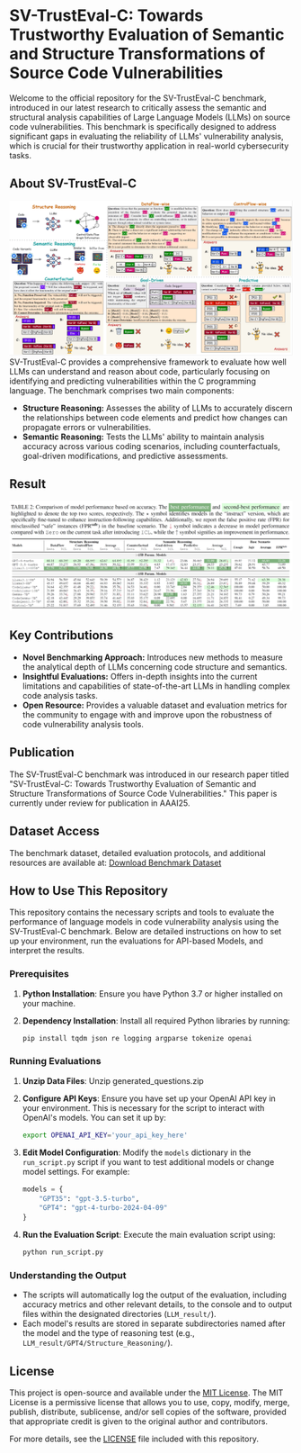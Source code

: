 # SV-TrustEval-C: Towards Trustworthy Evaluation of Semantic and Structure Transformations of Source Code Vulnerabilities

Welcome to the official repository for the SV-TrustEval-C benchmark, introduced in our latest research to critically assess the semantic and structural analysis capabilities of Large Language Models (LLMs) on source code vulnerabilities. This benchmark is specifically designed to address significant gaps in evaluating the reliability of LLMs' vulnerability analysis, which is crucial for their trustworthy application in real-world cybersecurity tasks.

## About SV-TrustEval-C
![Overview of SV-TrustEval-C](Figures/main_intro.png)
SV-TrustEval-C provides a comprehensive framework to evaluate how well LLMs can understand and reason about code, particularly focusing on identifying and predicting vulnerabilities within the C programming language. The benchmark comprises two main components:
- **Structure Reasoning:** Assesses the ability of LLMs to accurately discern the relationships between code elements and predict how changes can propagate errors or vulnerabilities.
- **Semantic Reasoning:** Tests the LLMs' ability to maintain analysis accuracy across various coding scenarios, including counterfactuals, goal-driven modifications, and predictive assessments.

## Result
![Evaluation Result](Figures/results.png)

## Key Contributions

- **Novel Benchmarking Approach:** Introduces new methods to measure the analytical depth of LLMs concerning code structure and semantics.
- **Insightful Evaluations:** Offers in-depth insights into the current limitations and capabilities of state-of-the-art LLMs in handling complex code analysis tasks.
- **Open Resource:** Provides a valuable dataset and evaluation metrics for the community to engage with and improve upon the robustness of code vulnerability analysis tools.

## Publication

The SV-TrustEval-C benchmark was introduced in our research paper titled "SV-TrustEval-C: Towards Trustworthy Evaluation of Semantic and Structure Transformations of Source Code Vulnerabilities." This paper is currently under review for publication in AAAI25.

## Dataset Access

The benchmark dataset, detailed evaluation protocols, and additional resources are available at: [Download Benchmark Dataset](./SV-TrustEval.zip)


## How to Use This Repository

This repository contains the necessary scripts and tools to evaluate the performance of language models in code vulnerability analysis using the SV-TrustEval-C benchmark. Below are detailed instructions on how to set up your environment, run the evaluations for API-based Models, and interpret the results.

### Prerequisites

1. **Python Installation**: Ensure you have Python 3.7 or higher installed on your machine.
   
2. **Dependency Installation**: Install all required Python libraries by running:
   ```bash
   pip install tqdm json re logging argparse tokenize openai
   ```

### Running Evaluations
1. **Unzip Data Files**: Unzip generated_questions.zip


2. **Configure API Keys**: Ensure you have set up your OpenAI API key in your environment. This is necessary for the script to interact with OpenAI's models. You can set it up by:
   ```bash
   export OPENAI_API_KEY='your_api_key_here'
   ```

3. **Edit Model Configuration**: Modify the `models` dictionary in the `run_script.py` script if you want to test additional models or change model settings. For example:
   ```python
   models = {
       "GPT35": "gpt-3.5-turbo",
       "GPT4": "gpt-4-turbo-2024-04-09"
   }
   ```
  
4. **Run the Evaluation Script**: Execute the main evaluation script using:
   ```bash
   python run_script.py
   ```

### Understanding the Output

- The scripts will automatically log the output of the evaluation, including accuracy metrics and other relevant details, to the console and to output files within the designated directories (`LLM_result/`).
- Each model's results are stored in separate subdirectories named after the model and the type of reasoning test (e.g., `LLM_result/GPT4/Structure_Reasoning/`).

## License

This project is open-source and available under the [MIT License](LICENSE). The MIT License is a permissive license that allows you to use, copy, modify, merge, publish, distribute, sublicense, and/or sell copies of the software, provided that appropriate credit is given to the original author and contributors.

For more details, see the [LICENSE](LICENSE) file included with this repository.
